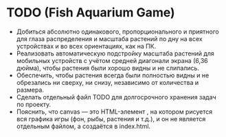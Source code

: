 # TODO (Fish Aquarium Game)
 
- Добиться абсолютно одинакового, пропорционального и приятного для глаза распределения и масштаба растений по дну на всех устройствах и во всех ориентациях, как на ПК.
- Реализовать автоматическую подстройку масштаба растений для мобильных устройств с учётом средней диагонали экрана (6,36 дюйма), чтобы растения были хорошо видны и не слипались.
- Обеспечить, чтобы растения всегда были полностью видны и не обрезались ни сверху, ни снизу, независимо от количества и размера.
- Сделать отдельный файл TODO для долгосрочного хранения задач по проекту.
- Пояснить, что canvas — это HTML-элемент <canvas>, на котором рисуется вся графика игры (фон, рыбы, растения и т.д.), и он не является отдельным файлом, а создаётся в index.html. 